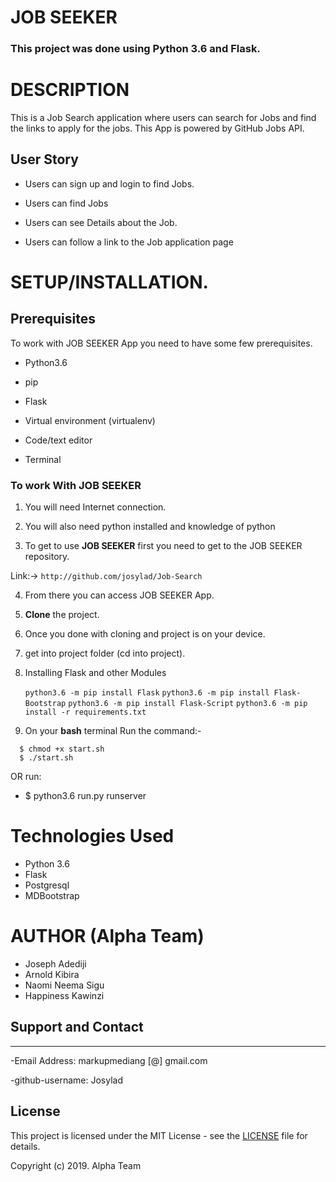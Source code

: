 # JOB SEEKER

### **This project was done using Python 3.6  and Flask.** 


# DESCRIPTION

This is a Job Search application where users can search for Jobs and find the links to apply for the jobs. 
This App is powered by GitHub Jobs API. 

## User Story


- Users can sign up and login to find Jobs.

- Users can find Jobs

- Users can see Details about the Job.

- Users can follow a link to the Job application page



# **SETUP/INSTALLATION.**
## Prerequisites

To work with JOB SEEKER App you need to have some few prerequisites.

- Python3.6

- pip

- Flask 

- Virtual environment (virtualenv)

- Code/text editor

- Terminal


### **To work With JOB SEEKER**

1. You will need Internet connection.

2. You will also need python installed and knowledge of python

3. To get to use **JOB SEEKER** first you need to get to the JOB SEEKER repository. 

Link:-> ```http://github.com/josylad/Job-Search```

4. From there you can access JOB SEEKER App.

5. **Clone** the project.

6. Once you done with cloning and project is on your device.

7. get into project folder (cd into project).

8. Installing Flask and other Modules

    `python3.6 -m pip install Flask`
    `python3.6 -m pip install Flask-Bootstrap`
    `python3.6 -m pip install Flask-Script`
    `python3.6 -m pip install -r requirements.txt`

9. On your **bash** terminal Run the command:- 

```
  $ chmod +x start.sh
  $ ./start.sh
```
OR run: 
* $ python3.6 run.py runserver

# Technologies Used

* Python 3.6
* Flask
* Postgresql
* MDBootstrap


# AUTHOR (Alpha Team)

* Joseph Adediji 
* Arnold Kibira 
* Naomi Neema Sigu 
* Happiness Kawinzi


## Support and Contact
---

-Email Address: markupmediang [@] gmail.com

-github-username: Josylad

## License
This project is licensed under the MIT License - see the [LICENSE](LICENSE) file for details.

Copyright (c) 2019. Alpha Team